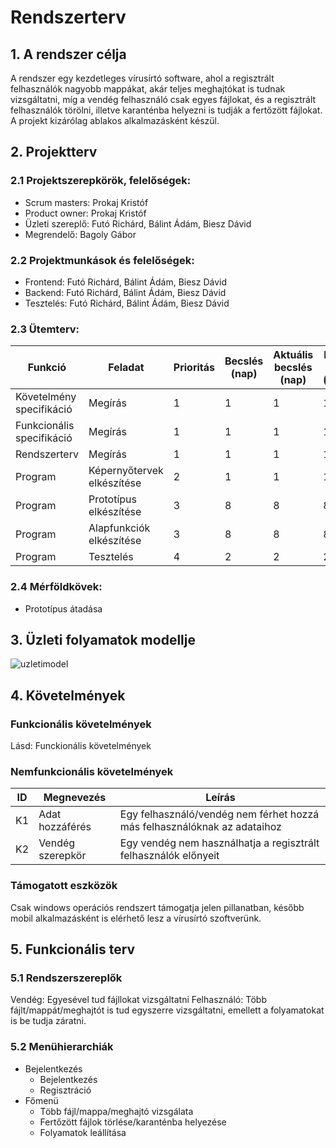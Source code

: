 # Rendszerterv
## 1. A rendszer célja
A rendszer egy kezdetleges vírusírtó software, ahol a regisztrált felhasználók nagyobb mappákat, akár teljes meghajtókat is tudnak vizsgáltatni, míg a vendég felhasználó csak egyes fájlokat, és a regisztrált felhasználók törölni, illetve karanténba helyezni is tudják a fertőzött fájlokat. A projekt kizárólag ablakos alkalmazásként készül.

## 2. Projektterv

### 2.1 Projektszerepkörök, felelőségek:
   * Scrum masters: Prokaj Kristóf
   * Product owner: Prokaj Kristóf
   * Üzleti szereplő: Futó Richárd, Bálint Ádám, Biesz Dávid
   * Megrendelő: Bagoly Gábor
     
### 2.2 Projektmunkások és felelőségek:
   * Frontend: Futó Richárd, Bálint Ádám, Biesz Dávid
   * Backend: Futó Richárd, Bálint Ádám, Biesz Dávid
   * Tesztelés: Futó Richárd, Bálint Ádám, Biesz Dávid
     
### 2.3 Ütemterv:

|Funkció                  | Feladat                                | Prioritás | Becslés (nap) | Aktuális becslés (nap) | Eltelt idő (nap) | Becsült idő (nap) |
|-------------------------|----------------------------------------|-----------|---------------|------------------------|------------------|---------------------|
|Követelmény specifikáció |Megírás                                 |         1 |             1 |                      1 |                1 |                   1 |             
|Funkcionális specifikáció|Megírás                                 |         1 |             1 |                      1 |                1 |                   1 |
|Rendszerterv             |Megírás                                 |         1 |             1 |                      1 |                1 |                   1 |
|Program                  |Képernyőtervek elkészítése              |         2 |             1 |                      1 |                1 |                   1 |
|Program                  |Prototípus elkészítése                  |         3 |             8 |                      8 |                8 |                   8 |
|Program                  |Alapfunkciók elkészítése                |         3 |             8 |                      8 |                8 |                   8 |
|Program                  |Tesztelés                               |         4 |             2 |                      2 |                2 |                   2 |

### 2.4 Mérföldkövek:
   * Prototípus átadása

## 3. Üzleti folyamatok modellje
![uzletimodel](https://i.imgur.com/j4IZcXH.png)

## 4. Követelmények

### Funkcionális követelmények

Lásd: Funckionális követelmények
### Nemfunkcionális követelmények

| ID | Megnevezés | Leírás |
| --- | --- | --- |
| K1 | Adat hozzáférés | Egy felhasználó/vendég nem férhet hozzá más felhasználóknak az adataihoz 
| K2 | Vendég szerepkör | Egy vendég nem használhatja a regisztrált felhasználók előnyeit |

### Támogatott eszközök
Csak windows operációs rendszert támogatja jelen pillanatban, később mobil alkalmazásként is elérhető lesz a vírusírtó szoftverünk.

## 5. Funkcionális terv

### 5.1 Rendszerszereplők
Vendég: Egyesével tud fájllokat vizsgáltatni
Felhasználó: Több fájlt/mappát/meghajtót is tud egyszerre vizsgáltatni, emellett a folyamatokat is be tudja záratni.

### 5.2 Menühierarchiák
- Bejelentkezés
  - Bejelentkezés
  - Regisztráció
- Főmenü
  - Több fájl/mappa/meghajtó vizsgálata
  - Fertőzött fájlok törlése/karanténba helyezése
  - Folyamatok leállítása

